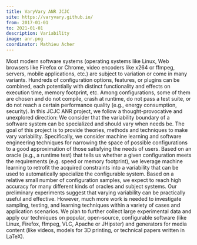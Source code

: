 ```yaml
---
title: VaryVary ANR JCJC
site: https://varyvary.github.io/
from: 2017-01-01
to: 2021-01-01
description: Variability
image: anr.png
coordinator: Mathieu Acher
---
```


Most modern software systems (operating systems like Linux, Web browsers like Firefox or Chrome, video encoders like x264 or ffmpeg, servers, mobile applications, etc.) are subject to variation or come in many variants. Hundreds of configuration options, features, or plugins can be combined, each potentially with distinct functionality and effects on execution time, memory footprint, etc. Among configurations, some of them are chosen and do not compile, crash at runtime, do not pass a test suite, or do not reach a certain performance quality (e.g., energy consumption, security). In this JCJC ANR project, we follow a thought-provocative and unexplored direction: We consider that the variability boundary of a software system can be specialized and should vary when needs be. The goal of this project is to provide theories, methods and techniques to make vary variability. Specifically, we consider machine learning and software engineering techniques for narrowing the space of possible configurations to a good approximation of those satisfying the needs of users. Based on an oracle (e.g., a runtime test) that tells us whether a given configuration meets the requirements (e.g. speed or memory footprint), we leverage machine learning to retrofit the acquired constraints into a variability that can be used to automatically specialize the configurable system. Based on a relative small number of configuration samples, we expect to reach high accuracy for many different kinds of oracles and subject systems. Our preliminary experiments suggest that varying variability can be practically useful and effective. However, much more work is needed to investigate sampling, testing, and learning techniques within a variety of cases and application scenarios. We plan to further collect large experimental data and apply our techniques on popular, open-source, configurable software (like Linux, Firefox, ffmpeg, VLC, Apache or JHipster) and generators for media content (like videos, models for 3D printing, or technical papers written in LaTeX).